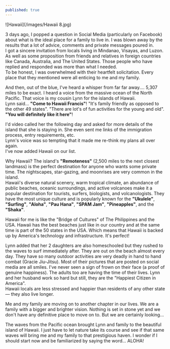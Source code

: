 ```yaml
---
published: true
---
```

![Hawaii](/images/Hawaii 8.jpg)


3 days ago, I popped a question in Social Media (particularly on Facebook) about what is the ideal place for a family to live in. I was blown away by the results that a lot of advice, comments and private messages poured in.   
I got a sincere invitation from locals living in Mindanao, Visayas, and Luzon. As well as some proposition from friends and relatives in foreign countries like Canada, Australia, and The United States. 
Those people who have replied and responded was more than what I needed.   
To be honest, I was overwhelmed with their heartfelt solicitation. Every place that they mentioned were all enticing to me and my family. 

And then, out of the blue, I've heard a whisper from far far away.... 5,307 miles to be exact.  I heard a voice from the massive ocean of the North Pacific. That voice is my cousin Lynn for the islands of Hawaii.   
Lynn said... **"Come to Hawaii Francis"**! "It's family friendly as opposed to the other 49 states". "There are lot's of fun activities for the young and old". **"You will definitely like it here"**!

I'd video called her the following day and asked for more details of the island that she is staying in. She even sent me links of the immigration process, entry requirements, etc.  
Lynn's voice was so tempting that it made me re-think my plans all over again.   
I've now added Hawaii on our list. 

Why Hawaii? The island's **"Remoteness"** (2,500 miles to the next closest landmass) is the perfect destination for anyone who wants some private time. The nightscapes, star-gazing, and moonrises are very common in the island.   
Hawaii's diverse natural scenery, warm tropical climate, an abundance of public beaches, oceanic surroundings, and active volcanoes make it a popular destination for tourists, surfers, biologists, and volcanologists.
They have the most unique culture and is popularly known for the **"Ukulele"**, **"Surfing"**, **"Aloha"**, **"Pau Hana"**, **"SPAM Jam"**, **"Pineapples"**, and the **"Shaka"**.

Hawaii for me is like the "Bridge of Cultures" of The Philippines and the USA. Hawaii has the best beaches just like in our country and at the same time is part of the 50 states in the USA. Which means that Hawaii is backed up by America's technology and infrastructure. 
It's perfect!

Lynn added that her 2 daughters are also homeschooled but they rushed to the waves to surf immediately after. They are out on the beach almost every day. They have so many outdoor activities are very deadly in hand to hand combat (Gracie Jiu-Jitsu). Most of their pictures that are posted on social media are all smiles. I've never seen a sign of frown on their face (a proof of genuine happiness). 
The adults too are having the time of their lives. Lynn and her husband work so hard but still, they are the "Happiest Citizen in America".   
Hawaii locals are less stressed and happier than residents of any other state — they also live longer. 

Me and my family are moving on to another chapter in our lives. We are a family with a bigger and brighter vision. 
Nothing is set in stone yet and we don't have any definitive place to move on to. But we are certainly looking...

The waves from the Pacific ocean brought Lynn and family to the beautiful island of Hawaii. 
I just have to let nature take its course and see if that same waves will bring me and my family to that prestigious haven. 
I wonder if I should start now and be familiarized by saying the word... ALOHA!





